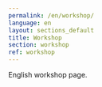 ```yaml
---
permalink: /en/workshop/
language: en 
layout: sections_default 
title: Workshop
section: workshop
ref: workshop
---
```


English workshop page.
